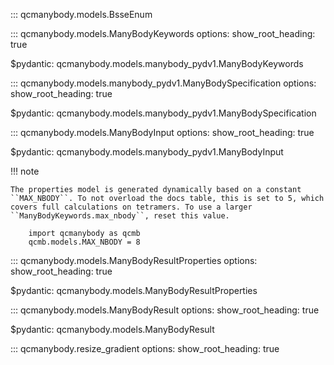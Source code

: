 
<!-- ====  Inputs  ================================================================= -->

::: qcmanybody.models.BsseEnum


::: qcmanybody.models.ManyBodyKeywords
    options:
        show_root_heading: true

$pydantic: qcmanybody.models.manybody_pydv1.ManyBodyKeywords


::: qcmanybody.models.manybody_pydv1.ManyBodySpecification
    options:
        show_root_heading: true

$pydantic: qcmanybody.models.manybody_pydv1.ManyBodySpecification


::: qcmanybody.models.ManyBodyInput
    options:
        show_root_heading: true

$pydantic: qcmanybody.models.manybody_pydv1.ManyBodyInput


<!-- ====  Protocols  ============================================================== -->

<!--
::: qcmanybody.models.manybody_pydv1.ManyBodyProtocolEnum


::: qcmanybody.models.manybody_pydv1.ManyBodyProtocols
    options:
        show_root_heading: true

$pydantic: qcmanybody.models.manybody_pydv1.ManyBodyProtocols
-->


<!-- ====  Properties/Outputs  ===================================================== -->

!!! note

    The properties model is generated dynamically based on a constant
    ``MAX_NBODY``. To not overload the docs table, this is set to 5, which
    covers full calculations on tetramers. To use a larger
    ``ManyBodyKeywords.max_nbody``, reset this value.

        import qcmanybody as qcmb
        qcmb.models.MAX_NBODY = 8


::: qcmanybody.models.ManyBodyResultProperties
    options:
        show_root_heading: true

$pydantic: qcmanybody.models.ManyBodyResultProperties


::: qcmanybody.models.ManyBodyResult
    options:
        show_root_heading: true

$pydantic: qcmanybody.models.ManyBodyResult


<!-- ====  Misc.  ================================================================== -->

<!-- $pydantic: qcmanybody.models.manybody_pydv1.AtomicSpecification -->
<!--
AtomicSpecification
ResultsBase
SuccessfulResultBase
-->

<!--
    options:
        merge_init_into_class: false
        group_by_category: false
        # explicit members list so we can set order and include `__init__` easily
        members:
          - __init__
          - molecule
          - model_config
          - model_computed_fields
          - model_extra
          - model_fields
          - model_fields_set
          - model_construct
          - model_copy
          - model_dump
          - model_dump_json
          - model_json_schema
          - model_parametrized_name
          - model_post_init
          - model_rebuild
          - model_validate
          - model_validate_json
          - copy
-->

::: qcmanybody.resize_gradient
    options:
        show_root_heading: true

